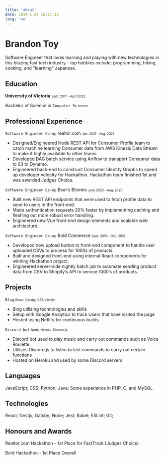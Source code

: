 ```yaml
---
title: 'about'
date: 2019-1-27 16:21:13
lang: 'en'
---
```


# Brandon Toy

Software Engineer that loves learning and playing with new technologies in this blazing fast tech industry - *top* hobbies include: programming, hiking, cooking, and "learning" Japanese.

## Education

**University of Victoria** <t style="font-size:10px;">Sept. 2017 - April 2022</t>

Bachelor of Science in `Computer Science`

## Professional Experience

`Software Engineer Co-op` realtor.com <t style="font-size:10px;">Jan. 2021 - Aug. 2021</t>

- Designed/Engineered Node REST API for Consumer Profile team to catch machine learning Consumer data from AWS Kinesis Data Stream to make it highly available to other teams.
- Developed DAG batch service using Airflow to transport Consumer data to S3 to Dynamo.
- Engineered back-end to construct Consumer Identity Graphs to speed up developer velocity for Hackathon.
Hackathon team finished 1st and was awarded Judges Choice.

`Software Engineer Co-op` Bear’s Blooms <t style="font-size:10px;">June 2020 – Aug. 2020</t>

- Built new REST API endpoints that were used to fetch profile data to send to users in the front-end.
- Made authentication requests 20% faster by implementing caching and fleshing out more robust error handling.
- Engineered new Vue front-end design elements and scalable web architecture.

`Software Engineer Co-op` Bold Commerce <t style="font-size:10px;">Sept. 2019 – Dec. 2019</t>

- Developed new upload button to front-end component to handle user uploaded CSVs to process for 1000s of products.
- Built and designed front-end using internal React components for winning Hackathon project.
- Engineered  server-side nightly batch job to automate sending product data from CSV to Shopify’s API to service
1000’s of products.

## Projects

`Blog` <t style="font-size:10px;">React, Gatsby, CSS, Netlify</t>

- Blog utilizing technologies and skills
- Setup with Google Analytics to track Users that have visited the page
- Hosted using Netlify for continuous builds

`Discord bot` <t style="font-size:10px;">Node, Heroku, Discord.js</t>

- Discord bot used to play music and carry out commands such as Voice Roulette.
- Utilizes Discord.js to listen to text commands to carry out certain functions
- Hosted on Heroku and used by some Discord servers

## Languages

JavaScript; CSS; Python; Java; Some experience in PHP, C, and MySQL

## Technologies

React; Nestjs; Gatsby; Node; Jest; Babel; ESLint; Git;

## Honours and Awards

Realtor.com Hackathon - 1st Place for FastTrack (Judges Choice)

Bold Hackathon - 1st Place Overall
